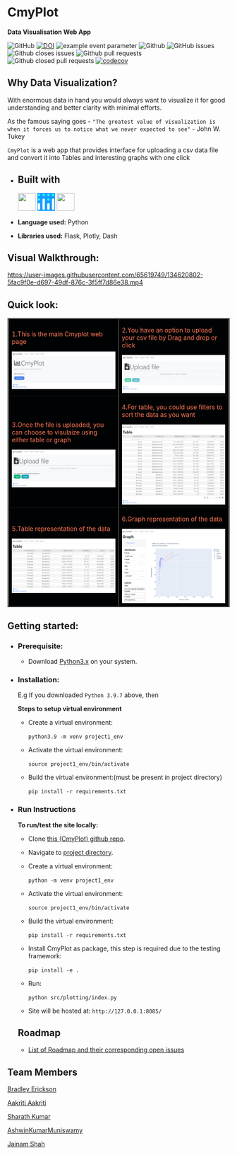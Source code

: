 # CmyPlot  
**Data Visualisation Web App** 


![GitHub](https://img.shields.io/github/license/bradley-erickson/CmyPlot)
[![DOI](https://zenodo.org/badge/402902282.svg)](https://zenodo.org/badge/latestdoi/402902282)
![example event parameter](https://github.com/bradley-erickson/project1/actions/workflows/python-app.yml/badge.svg?event=push)
![Github](https://img.shields.io/badge/language-python-red.svg)
![GitHub issues](https://img.shields.io/github/issues-raw/bradley-erickson/CmyPlot)
![Github closes issues](https://img.shields.io/github/issues-closed-raw/bradley-erickson/CmyPlot)
![Github pull requests](https://img.shields.io/github/issues-pr/bradley-erickson/CmyPlot)
![Github closed pull requests](https://img.shields.io/github/issues-pr-closed/bradley-erickson/CmyPlot)
[![codecov](https://codecov.io/gh/bradley-erickson/CmyPlot/branch/main/graph/badge.svg?token=PYRZHGZC5R)](https://codecov.io/gh/bradley-erickson/CmyPlot)

## Why Data Visualization?

With enormous data in hand you would always want to visualize it for good understanding and better clarity with minimal efforts. 

As the famous saying goes - `"The greatest value of visualization is when it forces us to notice what we never expected to see"` - John W. Tukey

`CmyPlot` is a web app that provides interface for uploading a csv data file and convert it into Tables and interesting graphs with one click

- ## Built with

  <img src="https://cdn.jsdelivr.net/gh/devicons/devicon/icons/python/python-original.svg" width="40" height="40" />
  <img src="docs/images/custom_icons/plotly_icon.png" width="40" height="40"/>
  <img src = "https://cdn.jsdelivr.net/gh/devicons/devicon/icons/flask/flask-original.svg" width="40" height="40"/>

- **Language used:** Python
- **Libraries used:** Flask, Plotly, Dash
## Visual Walkthrough:
https://user-images.githubusercontent.com/65619749/134620802-5fac9f0e-d697-49df-876c-3f5ff7d86e38.mp4

## Quick look:

<table border="2" bordercolorlight="#b9dcff" bordercolordark="#006fdd">

  <tr style="background: #010203 ">
    <td valign="left"> 
      <p style="color: #FF7A59"> 1.This is the main Cmyplot web page 
      </p>
      <a href="./docs/images/home_page.png"> 
        <img src="./docs/images/home_page.png" >      
      </a>
    </td>
    <td valign="left"> 
      <p style="color: #FF7A59"> 2.You have an option to upload your csv file 
        by Drag and drop or click
      </p>
      <a href="./docs/images/pre_upload.png">
        <img src="./docs/images/pre_upload.png"> 
      </a>
    </td>
  </tr>
  
  <tr style="background: #010203;"> 
    <td valign="left">
      <p style="color: #FF7A59"> 3.Once the file is uploaded, you can choose
         to visulaize using either table or graph
      </p>  
      <a href="./docs/images/post_upload.png">
        <img src="./docs/images/post_upload.png">    
      </a>
    </td>
    <td valign="left"> 
      <p style="color: #FF7A59"> 4.For table, you could use 
      filters to sort the data as you want
      </p>
      <a href="./docs/images/table.png">
        <img src="./docs/images/table.png">          
      </a>
    </td>

  </tr> 
  
  <tr style="background: #010203;"> 
    <td valign="left">
     <p style="color: #FF7A59"> 5.Table representation of the data
      </p>
     <a href="./docs/images/table_filtered.png">
        <img src="./docs/images/table_filtered.png"> 
      </a> 
    </td> 
    <td valign="left">
     <p style="color: #FF7A59"> 6.Graph representation of the data
      </p>
     <a href="./docs/images/graph_filled.png">
        <img src="./docs/images/graph_filled.png"> 
      </a> 
    </td> 
  </tr> 

  <!-- <tr style="background: #010203;"> 
    <td valign = "center">
      <a href="./docs/images/graph_filled.png">
        <img src="./docs/images/graph_filled.png"> 
      </a>
    </td>
    
  </tr>  -->
 </table>
   
## Getting started:

  - ### Prerequisite:
      - Download [Python3.x](https://www.python.org/downloads/) on your system.

   - ### Installation:
      E.g If you downloaded `Python 3.9.7` above, then

      **Steps to setup virtual environment**
     - Create a virtual environment:

        `python3.9 -m venv project1_env`
    
     - Activate the virtual environment: 

        `source project1_env/bin/activate`
    
     - Build the virtual environment:(must be present in project directory)

        `pip install -r requirements.txt`

  - ### Run Instructions

     **To run/test the site locally:**

     - Clone [this (CmyPlot) github repo](https://github.com/bradley-erickson/CmyPlot).

     - Navigate to [project directory](./).

     - Create a virtual environment:

        `python -m venv project1_env`
    
     - Activate the virtual environment: 

        `source project1_env/bin/activate`
    
     - Build the virtual environment:

        `pip install -r requirements.txt`

     - Install CmyPlot as package, this step is required due to the testing framework:

        `pip install -e .`
  
     - Run:
     
        `python src/plotting/index.py`

     - Site will be hosted at:
       `http://127.0.0.1:8085/`

     ## Roadmap
       - [List of Roadmap and their corresponding open issues](https://github.com/bradley-erickson/CmyPlot/issues/48)
## Team Members
[Bradley Erickson](https://github.com/bradley-erickson)

[Aakriti Aakriti](https://github.com/aakriti0fnu)

[Sharath Kumar](https://github.com/sharathKV)

[AshwinKumarMuniswamy](https://github.com/AshwinKumarMuniswamy)

[Jainam Shah](https://github.com/j-08-shah)

